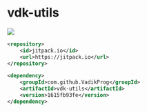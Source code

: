 
# vdk-utils

[![](https://jitpack.io/v/VadikProg/vdk-utils.svg)](https://jitpack.io/#VadikProg/vdk-utils)


```xml
<repository>
	<id>jitpack.io</id>
	<url>https://jitpack.io</url>
</repository>
```
```xml
<dependency>
	<groupId>com.github.VadikProg</groupId>
	<artifactId>vdk-utils</artifactId>
	<version>1615fb93fe</version>
</dependency>
```
